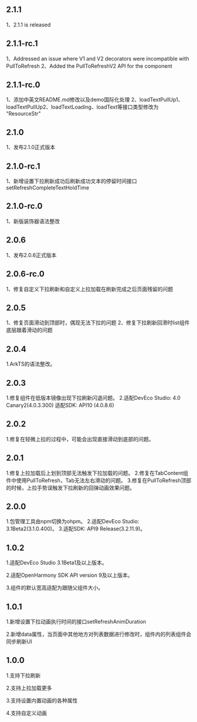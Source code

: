 ## 2.1.1

1、2.1.1 is released

## 2.1.1-rc.1

1、Addressed an issue where V1 and V2 decorators were incompatible with PullToRefresh
2、Added the PullToRefreshV2 API for the component

## 2.1.1-rc.0

1、添加中英文README.md修改以及demo国际化处理
2、loadTextPullUp1、loadTextPullUp2、loadTextLoading、loadText等接口类型修改为 "ResourceStr"

## 2.1.0

1、发布2.1.0正式版本

## 2.1.0-rc.1

1、新增设置下拉刷新成功后刷新成功文本的停留时间接口setRefreshCompleteTextHoldTime

## 2.1.0-rc.0

1、新版装饰器语法整改

## 2.0.6

1、发布2.0.6正式版本

## 2.0.6-rc.0

1、修复自定义下拉刷新和自定义上拉加载在刷新完成之后页面残留的问题

## 2.0.5

1、修复页面滑动到顶部时，偶现无法下拉的问题
2、修复下拉刷新回滑时list组件底层跟着滑动的问题

## 2.0.4

1.ArkTS的语法整改。

## 2.0.3

1.修复组件在低版本镜像出现下拉刷新闪退问题。
2.适配DevEco Studio: 4.0 Canary2(4.0.3.300)
  适配SDK: API10 (4.0.8.6)

## 2.0.2

1.修复在轻微上拉的过程中，可能会出现直接滑动到底部的问题。

## 2.0.1

1.修复上拉加载后上划到顶部无法触发下拉加载的问题。
2.修复在TabContent组件中使用PullToRefresh，Tab无法左右滑动的问题。
3.修复在PullToRefresh顶部的时候，上拉手势误触发下拉刷新的回弹动画效果问题。

## 2.0.0

1.包管理工具由npm切换为ohpm。
2.适配DevEco Studio: 3.1Beta2(3.1.0.400)。
3.适配SDK: API9 Release(3.2.11.9)。

## 1.0.2

1.适配DevEco Studio 3.1Beta1及以上版本。

2.适配OpenHarmony SDK API version 9及以上版本。

3.组件的默认宽高适配为跟随父组件大小。

## 1.0.1

1.新增设置下拉动画执行时间的接口setRefreshAnimDuration

2.新增data属性，当页面中其他地方对列表数据进行修改时，组件内的列表组件会同步刷新UI

## 1.0.0
1.支持下拉刷新

2.支持上拉加载更多

3.支持设置内置动画的各种属性

4.支持自定义动画